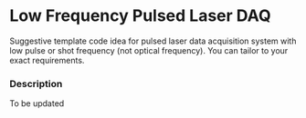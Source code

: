 # Low Frequency Pulsed Laser DAQ

Suggestive template code idea for pulsed laser data acquisition system with low pulse or shot frequency (not optical frequency).
You can tailor to your exact requirements. 

### Description

To be updated




